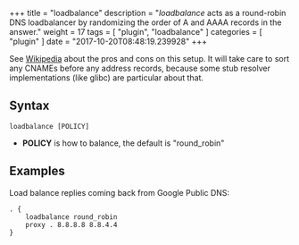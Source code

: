 +++
title = "loadbalance"
description = "*loadbalance* acts as a round-robin DNS loadbalancer by randomizing the order of A and AAAA records  in the answer."
weight = 17
tags = [ "plugin", "loadbalance" ]
categories = [ "plugin" ]
date = "2017-10-20T08:48:19.239928"
+++
 
 See [Wikipedia](https://en.wikipedia.org/wiki/Round-robin_DNS) about the pros and cons on this
 setup. It will take care to sort any CNAMEs before any address records, because some stub resolver
 implementations (like glibc) are particular about that.

## Syntax

~~~
loadbalance [POLICY]
~~~

* **POLICY** is how to balance, the default is "round_robin"

## Examples

Load balance replies coming back from Google Public DNS:

~~~ corefile
. {
    loadbalance round_robin
    proxy . 8.8.8.8 8.8.4.4
}
~~~
